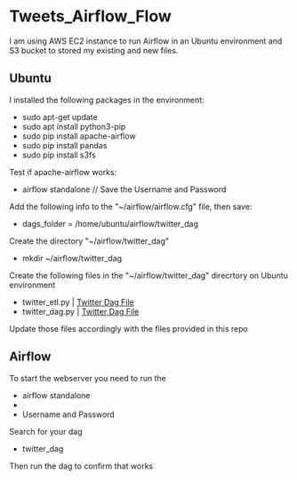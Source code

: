 # Tweets_Airflow_Flow

I am using AWS EC2 instance to run Airflow in an Ubuntu environment and S3 bucket to stored my existing and new files.

## Ubuntu
I installed the following packages in the environment:
- sudo apt-get update
- sudo apt install python3-pip
- sudo pip install apache-airflow
- sudo pip install pandas
- sudo pip install s3fs

Test if apache-airflow works:
- airflow standalone        // Save the Username and Password 

Add the following info to the "~/airflow/airflow.cfg" file, then save:
- dags_folder = /home/ubuntu/airflow/twitter_dag

Create the directory "~/airflow/twitter_dag"
- mkdir ~/airflow/twitter_dag

Create the following files in the "~/airflow/twitter_dag" direcrtory on Ubuntu environment
- twitter_etl.py    | <a href="https://github.com/DonaldMod/Tweets_Airflow_Flow/blob/main/twitter_etl.py" target="_blank">Twitter Dag File</a>
- twitter_dag.py    | <a href="https://github.com/DonaldMod/Tweets_Airflow_Flow/blob/main/twitter_dag.py" target="_blank">Twitter Dag File</a>

Update those files accordingly with the files provided in this repo

## Airflow
To start the webserver you need to run the
- airflow standalone 
- [AWS public IP]:8080
- Username and Password

Search for your dag
- twitter_dag

Then run the dag to confirm that works